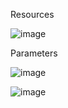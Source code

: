 Resources

![image](https://user-images.githubusercontent.com/54981984/93999976-1e267980-fdb4-11ea-8019-c04a3296d5b4.png)

Parameters

![image](https://user-images.githubusercontent.com/54981984/94000270-93924a00-fdb4-11ea-9dfb-59ae188df3b7.png)

![image](https://user-images.githubusercontent.com/54981984/94000345-af95eb80-fdb4-11ea-8e6d-94fe1d701a44.png)
